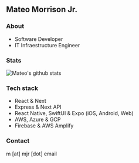 ## Mateo Morrison Jr.
### About
- Software Developer
- IT Infraestructure Engineer
### Stats
![Mateo's github stats](https://github-readme-stats.vercel.app/api?username=mateomorrison&count_private=true&show_icons=true&theme=radical)
### Tech stack
- React & Next
- Express & Next API
- React Native, SwiftUI & Expo (iOS, Android, Web)
- AWS, Azure & GCP
- Firebase & AWS Amplify
### Contact
m [at] mjr [dot] email
